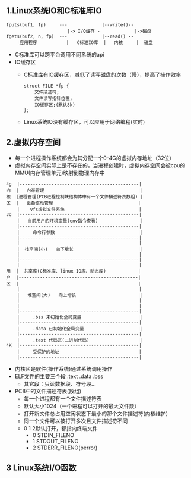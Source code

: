 ## 1.Linux系统IO和C标准库IO

```shell
fputs(buf1, fp)     ---             |--write()--
                       |-> I/O缓存 -             |->磁盘
fgets(buf2, n, fp)  ---             |--read() --
     应用程序           |   C标准IO库  |   内核     |  磁盘
```

* C标准库可以跨平台调用不同系统的api
* IO缓存区
    * C标准库有IO缓存区，减低了读写磁盘的次数（慢），提高了操作效率
    
        ```shell
        struct FILE *fp {
            文件描述符;
            文件读写指针位置;
            IO缓存区;(默认8k)
        };
        ```
    
    * Linux系统IO没有缓存区，可以应用于网络编程(实时)

## 2.虚拟内存空间
* 每一个进程操作系统都会为其分配一个0-4G的虚拟内存地址（32位）
* 虚拟内存空间实际上是不存在的，当进程创建时，虚拟内存空间会被cpu的MMU(内存管理单元)映射到物理内存中

```shell
4g  |---------------------------------------------|
内  |   内存管理                                    |   
核  |进程管理(PCB进程控制块结构体中有一个文件描述符表数组) | 
区  |   设备驱动管理                                | 
    |    vfs虚拟文件系统                            | 
3g  |---------------------------------------------| 
    |   当前用户的环境变量(env指令查看)                | 
    |---------------------------------------------| 
    |     命令行参数                                | 
    |---------------------------------------------| 
    |                                             | 
    |  栈空间(小)   向下增长                         | 
    |                                             | 
    |---------------------------------------------| 
    |                                             | 
用  |  共享库(C标准库、linux IO库、动态库)            | 
户  |---------------------------------------------| 
区  |                                             | 
    |                                             | 
    |   堆空间(大)   向上增长                        | 
    |                                             | 
    |                                             | 
    |---------------------------------------------| 
    |     .bss 未初始化全局变量                      | 
    |---------------------------------------------| 
    |     .data 已初始化全局变量                     | 
    |---------------------------------------------| 
    |     .text 代码区(二进制代码)                   | 
4K  |---------------------------------------------| 
    |     受保护的地址                              | 
    |---------------------------------------------|
```

* 内核区是软件(操作系统)通过系统调用操作
* ELF文件的主要三个段 .text .data .bss
    * 其它段：只读数据段、符号段...
* PCB中的文件描述符表(数组)    
    * 每一个进程都有一个文件描述符表
    * 默认大小1024（一个进程可以打开的最大文件数）
    * 打开新文件总占用空闲状态下最小的那个文件描述符(内核维护)
    * 同一个文件可以被打开多次且文件描述符不同
    * 0 1 2默认打开，都指向终端文件
        * 0 STDIN_FILENO
        * 1 STDOUT_FILENO
        * 2 STDERR_FILENO(perror)

## 3 Linux系统I/O函数    